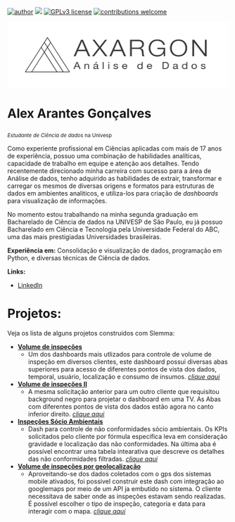 [![author](https://img.shields.io/badge/autor-axargon-blue)](https://www.linkedin.com/in/alexarantesgoncalves/) [![](https://img.shields.io/badge/projeto-visualiza%C3%A7%C3%A3o%20de%20dados-red)](https://github.com/Axargon/data_visualization) [![GPLv3 license](https://img.shields.io/badge/tecnologias-diversas-blue)](http://perso.crans.org/besson/LICENSE.html) [![contributions welcome](https://img.shields.io/badge/contributions-welcome-brightgreen.svg?style=flat)]()

<p align="center" >
  <img src="Axargon_CienciaDeDados_Final_PT.png" width="500" height="150" >
</p>



# Alex Arantes Gonçalves
<sub>*Estudante de Ciência de dados* na Univesp</sub>


Como experiente profissional em Ciências aplicadas com mais de 17 anos de experiência, possuo uma combinação de habilidades analíticas, capacidade de trabalho em equipe e atenção aos detalhes. Tendo recentemente direcionado minha carreira com sucesso para a área de Análise de dados, tenho adquirido as habilidades de extrair, transformar e carregar os mesmos de diversas origens e formatos para estruturas de dados em ambientes analiticos, e utiliza-los para criação de *dashboards* para visualização de informações.

No momento estou trabalhando na minha segunda graduação em Bacharelado de Ciência de dados na UNIVESP de São Paulo, eu já possuo Bacharelado em Ciência e Tecnologia pela Universidade Federal do ABC, uma das mais prestigiadas Universidades brasileiras.


**Experiência em:** Consolidação e visualização de dados, programação em Python, e diversas técnicas de Ciência de dados.

**Links:**

* [LinkedIn](https://www.linkedin.com/in/alexarantesgoncalves/?locale=pt_BR)

# Projetos:
Veja os lista de alguns projetos construidos com Slemma:

* **[Volume de inspeções](https://slemma.com/share/eca68174d41f8af8f5f1f23827f0ec858d34d365)**
  * Um dos dashboards mais utlizados para controle de volume de inspeção em diversos clientes, este dashboard possui diversas abas superiores para acesso de diferentes pontos de vista dos dados, temporal, usuário, localização e consumo de insumos. *[clique aqui](https://slemma.com/share/eca68174d41f8af8f5f1f23827f0ec858d34d365)*
* **[Volume de inspeções II](https://slemma.com/share/fce37a61af0330a61f380273c896392486e55329)**
  * A mesma solicitação anterior para um outro cliente que requisitou background negro para projetar o dashboard em uma TV. As Abas com diferentes pontos de vista dos dados estão agora no canto inferior direito. *[clique aqui](https://slemma.com/share/fce37a61af0330a61f380273c896392486e55329)*
* **[Inspeções Sócio Ambientais](https://slemma.com/share/759a9137e9afc984809e76435d56356c136b96ed)**
  * Dash para controle de não conformidades sócio ambientais. Os KPIs solicitados pelo cliente por fórmula especifica leva em consideração gravidade e localização das não conformidades. Na última aba é possível encontrar uma tabela intearativa que descreve os detalhes das não conformidades filtradas.  *[clique aqui](https://slemma.com/share/759a9137e9afc984809e76435d56356c136b96ed)*
* **[Volume de inspeções por geolocalização](https://slemma.com/share/a728033985c2529d91de887bf4e997750aaa6f8b)**
  * Aproveitando-se dos dados coletados com o gps dos sistemas mobile ativados, foi possivel construir este dash com integração ao googlemaps por meio de um API ja embutido no sistema. O cliente necessitava de saber onde as inspeções estavam sendo realizadas. É possível escolher o tipo de inspeção, categoria e data para interagir com o mapa. *[clique aqui](https://slemma.com/share/a728033985c2529d91de887bf4e997750aaa6f8b)*





<!-- **Como Implementar Regressão Linear com Python:** https://bit.ly/2Li5pzY
* **Data Science: Investigando o naufrágio do Titanic:** https://bit.ly/2Ubr5SH
* **Como Tratar Dados Ausentes com Pandas:** https://bit.ly/31KWSMN
* **XGBoost: aprenda este algoritmo de Machine Learning em Python:** https://bit.ly/2UbRhws
* **Como criar uma Wordcloud em Python:** https://bit.ly/2OxsphM
* **Como lidar com dados desbalanceados:** https://bit.ly/2ZlaNsV-->
